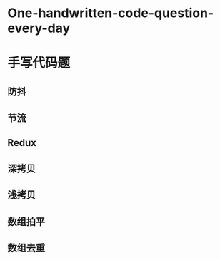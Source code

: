 # One-handwritten-code-question-every-day

# 手写代码题

## 防抖
## 节流
## Redux
## 深拷贝
## 浅拷贝
## 数组拍平
## 数组去重